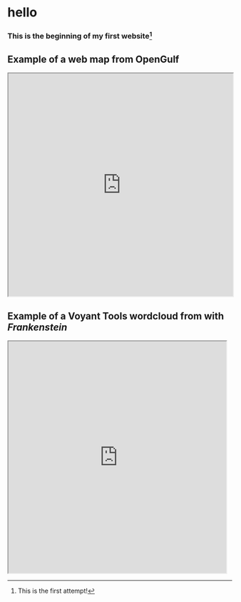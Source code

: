 # hello
### This is the beginning of my first website[^1]
[^1]: This is the first attempt!

## Example of a web map from OpenGulf

<iframe src="https://opengulf.github.io/webapps/Pearlprotection/index.html#6/28.516/52.077" width="100%" height="500"></iframe>

## Example of a Voyant Tools wordcloud from with *Frankenstein*
<iframe style='width: 489px; height: 520px;' 
src='https://voyant-tools.org/tool/Cirrus/?corpus=frank'></iframe>

